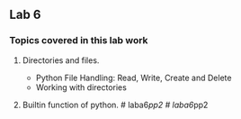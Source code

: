 ## Lab 6

### Topics covered in this lab work

1. Directories and files.
    * Python File Handling: Read, Write, Create and Delete
    * Working with directories

2. Builtin function of python.
#   l a b a 6 _ p p 2  
 #   l a b a 6 _ p p 2  
 